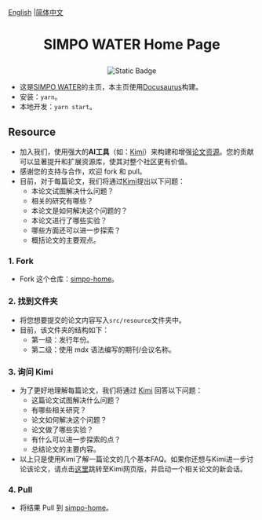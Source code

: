 

[English](https://github.com/Jakkwj/simpo-home) |[简体中文](https://github.com/Jakkwj/simpo-home/blob/master/README-zh.md)

# <p align="center">SIMPO WATER Home Page</p>

<div align="center">

![Static Badge](https://img.shields.io/badge/SimpoClient-v0.7.0-blue)

</div>

- 这是[SIMPO WATER](https://www.simpowater.org/)的主页，本主页使用[Docusaurus](https://docusaurus.io/)构建。
- 安装：`yarn`。
- 本地开发：`yarn start`。

## Resource

- 加入我们，使用强大的**AI工具**（如：[Kimi](https://kimi.moonshot.cn/)）来构建和增强[论文资源](https://www.simpowater.org/resource)。您的贡献可以显著提升和扩展资源库，使其对整个社区更有价值。
- 感谢您的支持与合作，欢迎 fork 和 pull。
- 目前，对于每篇论文，我们将通过[Kimi](https://kimi.moonshot.cn/)提出以下问题：
  - 本论文试图解决什么问题？
  - 相关的研究有哪些？
  - 本论文是如何解决这个问题的？
  - 本论文进行了哪些实验？
  - 哪些方面还可以进一步探索？
  - 概括论文的主要观点。



### 1. Fork

- Fork 这个仓库：[simpo-home](https://github.com/Jakkwj/simpo-home)。

### 2. 找到文件夹

- 将您想要提交的论文内容写入`src/resource`文件夹中。
- 目前，该文件夹的结构如下：
  - 第一级：发行年份。
  - 第二级：使用 mdx 语法编写的期刊/会议名称。

### 3. 询问 Kimi

- 为了更好地理解每篇论文，我们将通过 [Kimi](https://kimi.moonshot.cn/)  回答以下问题：
  - 这篇论文试图解决什么问题？
  - 有哪些相关研究？
  - 论文如何解决这个问题？
  - 论文做了哪些实验？
  - 有什么可以进一步探索的点？
  - 总结论文的主要内容。
- 以上只是使用Kimi了解一篇论文的几个基本FAQ。如果你还想与Kimi进一步讨论该论文，请点击[这里](https://kimi.moonshot.cn/)跳转至Kimi网页版，并启动一个相关论文的新会话。

### 4. Pull

- 将结果 Pull 到 [simpo-home](https://github.com/Jakkwj/simpo-home)。

[
](https://www.simpowater.org/zh/resource/2016/WaterResearch)

